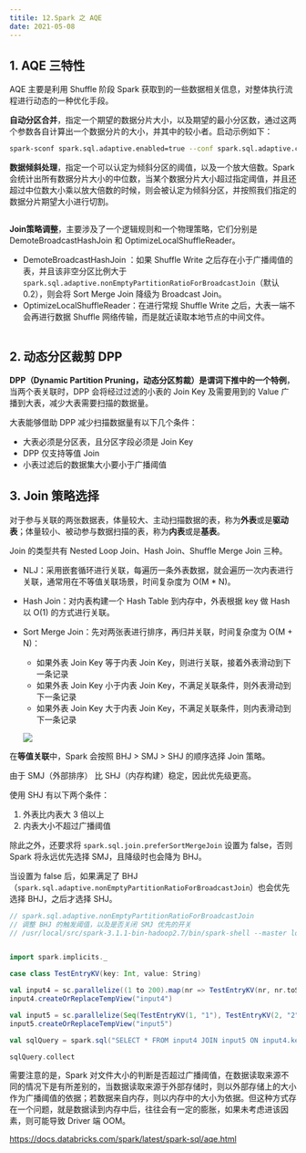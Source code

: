 ```yaml
---
titile: 12.Spark 之 AQE
date: 2021-05-08
---
```


## 1. AQE 三特性

AQE 主要是利用 Shuffle 阶段 Spark 获取到的一些数据相关信息，对整体执行流程进行动态的一种优化手段。

**自动分区合并**，指定一个期望的数据分片大小，以及期望的最小分区数，通过这两个参数各自计算出一个数据分片的大小，并其中的较小者。启动示例如下：

```bash
spark-sconf spark.sql.adaptive.enabled=true --conf spark.sql.adaptive.coalescePartitions.enabled=true --conf spark.sql.adaptive.coalescePartitions.minPartitionNum=1 --conf spark.sql.adaptive.advisoryPartitionSizeInBytes=64m
```

**数据倾斜处理**，指定一个可以认定为倾斜分区的阈值，以及一个放大倍数。Spark 会统计出所有数据分片大小的中位数，当某个数据分片大小超过指定阈值，并且还超过中位数大小乘以放大倍数的时候，则会被认定为倾斜分区，并按照我们指定的数据分片期望大小进行切割。

```bash

```

**Join策略调整**，主要涉及了一个逻辑规则和一个物理策略，它们分别是 DemoteBroadcastHashJoin 和 OptimizeLocalShuffleReader。

- DemoteBroadcastHashJoin ：如果 Shuffle Write 之后存在小于广播阈值的表，并且该非空分区比例大于 `spark.sql.adaptive.nonEmptyPartitionRatioForBroadcastJoin`（默认 0.2），则会将 Sort Merge Join 降级为 Broadcast Join。
- OptimizeLocalShuffleReader：在进行常规 Shuffle Write 之后，大表一端不会再进行数据 Shuffle 网络传输，而是就近读取本地节点的中间文件。

```bash

```

## 2. 动态分区裁剪 DPP

**DPP（Dynamic Partition Pruning，动态分区剪裁）是谓词下推中的一个特例**，当两个表关联时，DPP 会将经过过滤的小表的 Join Key 及需要用到的 Value 广播到大表，减少大表需要扫描的数据量。

大表能够借助 DPP 减少扫描数据量有以下几个条件：

- 大表必须是分区表，且分区字段必须是 Join Key
- DPP 仅支持等值 Join
- 小表过滤后的数据集大小要小于广播阈值

## 3. Join 策略选择

对于参与关联的两张数据表，体量较大、主动扫描数据的表，称为**外表**或是**驱动表**；体量较小、被动参与数据扫描的表，称为**内表**或是**基表**。

Join 的类型共有 Nested Loop Join、Hash Join、Shuffle Merge Join 三种。

- NLJ：采用嵌套循环进行关联，每遍历一条外表数据，就会遍历一次内表进行关联，通常用在不等值关联场景，时间复杂度为 O(M * N)。

- Hash Join：对内表构建一个 Hash Table 到内存中，外表根据 key 做 Hash 以 O(1) 的方式进行关联。

- Sort Merge Join：先对两张表进行排序，再归并关联，时间复杂度为 O(M + N)：

  - 如果外表 Join Key 等于内表 Join Key，则进行关联，接着外表滑动到下一条记录
  - 如果外表 Join Key 小于内表 Join Key，不满足关联条件，则外表滑动到下一条记录
  - 如果外表 Join Key 大于内表 Join Key，不满足关联条件，则内表滑动到下一条记录

  ![](https://static001.geekbang.org/resource/image/e2/b2/e2a8f8d1b2572ff456fa83a3f25ccbb2.jpg)

  

在**等值关联**中，Spark 会按照 BHJ > SMJ > SHJ 的顺序选择 Join 策略。

由于 SMJ（外部排序） 比 SHJ（内存构建）稳定，因此优先级更高。

使用 SHJ 有以下两个条件：

1. 外表比内表大 3 倍以上
2. 内表大小不超过广播阈值

除此之外，还要求将 `spark.sql.join.preferSortMergeJoin` 设置为 false，否则 Spark 将永远优先选择 SMJ，且降级时也会降为 BHJ。

当设置为 false 后，如果满足了 BHJ （`spark.sql.adaptive.nonEmptyPartitionRatioForBroadcastJoin`）也会优先选择 BHJ，之后才选择 SHJ。

```scala
// spark.sql.adaptive.nonEmptyPartitionRatioForBroadcastJoin 
// 调整 BHJ 的触发阈值，以及是否关闭 SMJ 优先的开关
// /usr/local/src/spark-3.1.1-bin-hadoop2.7/bin/spark-shell --master local[201] --conf spark.sql.adaptive.enabled=true --conf spark.sql.autoBroadcastJoinThreshold=80B --conf spark.sql.adaptive.coalescePartitions.enabled=false --conf spark.sql.adaptive.localShuffleReader.enabeld=false --conf spark.sql.adaptive.nonEmptyPartitionRatioForBroadcastJoin=0.005 --conf spark.sql.join.preferSortMergeJoin=false


import spark.implicits._

case class TestEntryKV(key: Int, value: String)

val input4 = sc.parallelize((1 to 200).map(nr => TestEntryKV(nr, nr.toString)), 100).toDF()
input4.createOrReplaceTempView("input4")

val input5 = sc.parallelize(Seq(TestEntryKV(1, "1"), TestEntryKV(2, "2"), TestEntryKV(3, "3"), TestEntryKV(4, "4"))).toDF()
input5.createOrReplaceTempView("input5")

val sqlQuery = spark.sql("SELECT * FROM input4 JOIN input5 ON input4.key = input5.key WHERE input4.value = '1'".stripMargin)

sqlQuery.collect
```

需要注意的是，Spark 对文件大小的判断是否超过广播阈值，在数据读取来源不同的情况下是有所差别的，当数据读取来源于外部存储时，则以外部存储上的大小作为广播阈值的依据；若数据来自内存，则以内存中的大小为依据。但这种方式存在一个问题，就是数据读到内存中后，往往会有一定的膨胀，如果未考虑进该因素，则可能导致 Driver 端 OOM。

https://docs.databricks.com/spark/latest/spark-sql/aqe.html
